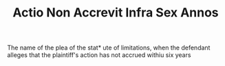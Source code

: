 ---
title: Actio Non Accrevit Infra Sex Annos
letter: A
permalink: "/definitions/bld-actio-non-accrevit-infra-sex-annos.html"
body: The name of the plea of the stat* ute of limitations, when the defendant alleges
  that the plaintiff's action has not accrued withiu six years
published_at: '2018-07-07'
source: Black's Law Dictionary 2nd Ed (1910)
layout: post
---